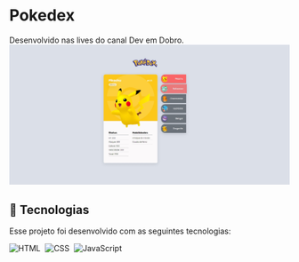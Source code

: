 # Pokedex
Desenvolvido nas lives do canal Dev em Dobro.
![Preview](assets/icon/seat-g70fdcd556_1920.jpg)

## 🚀 Tecnologias

Esse projeto foi desenvolvido com as seguintes tecnologias:

![HTML](https://img.shields.io/badge/-HTML-FFDAB9?style=for-the-badge&logo=HTML5&logoColor=html)&nbsp;
![CSS](https://img.shields.io/badge/-CSS-87CEEB?style=for-the-badge&logo=CSS3&logoColor=css)&nbsp;
![JavaScript](https://img.shields.io/badge/javascript-%23323330.svg?style=for-the-badge&logo=javascript&logoColor=%23F7DF1E)